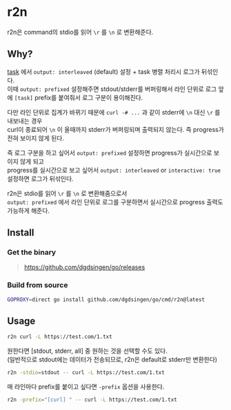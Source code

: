# r2n

r2n은 command의 stdio를 읽어 `\r` 를 `\n` 로 변환해준다.

## Why?

[task](https://github.com/go-task/task) 에서 `output: interleaved` (default) 설정 + task 병렬 처리시 로그가 뒤섞인다. \
이때 `output: prefixed` 설정해주면 stdout/stderr를 버퍼링해서 라인 단위로 로그 앞에 `[task]` prefix를 붙여줘서 로그 구분이 용이해진다.

다만 라인 단위로 집계가 바뀌기 때문에 `curl -# ...` 과 같이 stderr에 `\n` 대신 `\r` 를 내보내는 경우 \
curl이 종료되어 `\n` 이 올때까지 stderr가 버퍼링되며 출력되지 않는다. 즉 progress가 전혀 보이지 않게 된다.

즉 로그 구분을 하고 싶어서 `output: prefixed` 설정하면 progress가 실시간으로 보이지 않게 되고 \
progress를 실시간으로 보고 싶어서 `output: interleaved` or `interactive: true` 설정하면 로그가 뒤섞인다.

r2n은 stdio를 읽어 `\r` 를 `\n` 로 변환해줌으로서 \
`output: prefixed` 에서 라인 단위로 로그를 구분하면서 실시간으로 progress 출력도 가능하게 해준다.

## Install

### Get the binary

> https://github.com/dgdsingen/go/releases

### Build from source

```sh
GOPROXY=direct go install github.com/dgdsingen/go/cmd/r2n@latest
```

## Usage

```sh
r2n curl -L https://test.com/1.txt
```

원한다면 [stdout, stderr, all] 중 원하는 것을 선택할 수도 있다. \
(일반적으로 stdout에는 데이터가 전송되므로, r2n은 default로 stderr만 변환한다)

```sh
r2n -stdio=stdout -- curl -L https://test.com/1.txt
```

매 라인마다 prefix를 붙이고 싶다면 `-prefix` 옵션을 사용한다.

```sh
r2n -prefix="[curl] " -- curl -L https://test.com/1.txt
```
